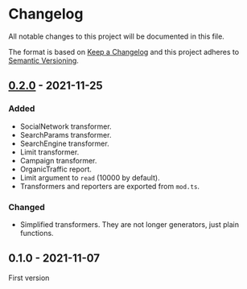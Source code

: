 <!-- deno-fmt-ignore-file -->

# Changelog

All notable changes to this project will be documented in this file.

The format is based on [Keep a Changelog](http://keepachangelog.com/) and this
project adheres to [Semantic Versioning](http://semver.org/).

## [0.2.0] - 2021-11-25
### Added
- SocialNetwork transformer.
- SearchParams transformer.
- SearchEngine transformer.
- Limit transformer.
- Campaign transformer.
- OrganicTraffic report.
- Limit argument to `read` (10000 by default).
- Transformers and reporters are exported from `mod.ts`.

### Changed
- Simplified transformers. They are not longer generators, just plain functions.

## 0.1.0 - 2021-11-07
First version

[0.2.0]: https://github.com/oscarotero/analogger/compare/v0.1.0...v0.2.0
